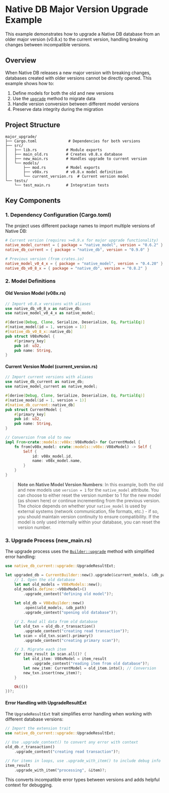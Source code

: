 # Native DB Major Version Upgrade Example

This example demonstrates how to upgrade a Native DB database from an older major version (v0.8.x) to the current version, handling breaking changes between incompatible versions.

## Overview

When Native DB releases a new major version with breaking changes, databases created with older versions cannot be directly opened. This example shows how to:

1. Define models for both the old and new versions
2. Use the [`upgrade`](https://docs.rs/native_db/latest/native_db/struct.Builder.html#method.upgrade) method to migrate data
3. Handle version conversion between different model versions
4. Preserve data integrity during the migration

## Project Structure

```
major_upgrade/
├── Cargo.toml              # Dependencies for both versions
├── src/
│   ├── lib.rs             # Module exports
│   ├── main_old.rs        # Creates v0.8.x database
│   ├── new_main.rs        # Handles upgrade to current version
│   └── models/
│       ├── mod.rs         # Model exports
│       ├── v08x.rs        # v0.8.x model definition
│       └── current_version.rs  # Current version model
└── tests/
    └── test_main.rs       # Integration tests
```

## Key Components

### 1. Dependency Configuration (Cargo.toml)

The project uses different package names to import multiple versions of Native DB:

```toml
# Current version (requires >=0.9.x for major upgrade functionality)
native_model_current = { package = "native_model", version = "0.6.2" }
native_db_current = { package = "native_db", version = "0.9.0" }

# Previous version (from crates.io)
native_model_v0_4_x = { package = "native_model", version = "0.4.20" }
native_db_v0_8_x = { package = "native_db", version = "0.8.2" }
```

### 2. Model Definitions

#### Old Version Model (v08x.rs)

```rust
// Import v0.8.x versions with aliases
use native_db_v0_8_x as native_db;
use native_model_v0_4_x as native_model;

#[derive(Debug, Clone, Serialize, Deserialize, Eq, PartialEq)]
#[native_model(id = 1, version = 1)]
#[native_db_v0_8_x::native_db]
pub struct V08xModel {
    #[primary_key]
    pub id: u32,
    pub name: String,
}
```

#### Current Version Model (current_version.rs)

```rust
// Import current versions with aliases
use native_db_current as native_db;
use native_model_current as native_model;

#[derive(Debug, Clone, Serialize, Deserialize, Eq, PartialEq)]
#[native_model(id = 1, version = 1)]
#[native_db_current::native_db]
pub struct CurrentModel {
    #[primary_key]
    pub id: u32,
    pub name: String,
}

// Conversion from old to new
impl From<crate::models::v08x::V08xModel> for CurrentModel {
    fn from(v08x_model: crate::models::v08x::V08xModel) -> Self {
        Self {
            id: v08x_model.id,
            name: v08x_model.name,
        }
    }
}
```

> **Note on Native Model Version Numbers**: In this example, both the old and new models use `version = 1` for the `native_model` attribute. You can choose to either reset the version number to 1 for the new model (as shown here) or continue incrementing from the previous version. The choice depends on whether your `native_model` is used by external systems (network communication, file formats, etc.) - if so, you should maintain version continuity to ensure compatibility. If the model is only used internally within your database, you can reset the version number.

### 3. Upgrade Process (new_main.rs)

The upgrade process uses the [`Builder::upgrade`](https://docs.rs/native_db/latest/native_db/struct.Builder.html#method.upgrade) method with simplified error handling:

```rust
use native_db_current::upgrade::UpgradeResultExt;

let upgraded_db = CurrentBuilder::new().upgrade(&current_models, &db_path, |new_txn| {
    // 1. Open the old database
    let mut old_models = V08xModels::new();
    old_models.define::<V08xModel>()
        .upgrade_context("defining old model")?;
    
    let old_db = V08xBuilder::new()
        .open(&old_models, &db_path)
        .upgrade_context("opening old database")?;

    // 2. Read all data from old database
    let old_txn = old_db.r_transaction()
        .upgrade_context("creating read transaction")?;
    let scan = old_txn.scan().primary()
        .upgrade_context("creating primary scan")?;

    // 3. Migrate each item
    for item_result in scan.all()? {
        let old_item: V08xModel = item_result
            .upgrade_context("reading item from old database")?;
        let new_item: CurrentModel = old_item.into(); // Conversion
        new_txn.insert(new_item)?;
    }

    Ok(())
})?;
```

#### Error Handling with UpgradeResultExt

The `UpgradeResultExt` trait simplifies error handling when working with different database versions:

```rust
// Import the extension trait
use native_db_current::upgrade::UpgradeResultExt;

// Use .upgrade_context() to convert any error with context
old_db.r_transaction()
    .upgrade_context("creating read transaction")?;

// For items in loops, use .upgrade_with_item() to include debug info
item_result
    .upgrade_with_item("processing", &item)?;
```

This converts incompatible error types between versions and adds helpful context for debugging.
